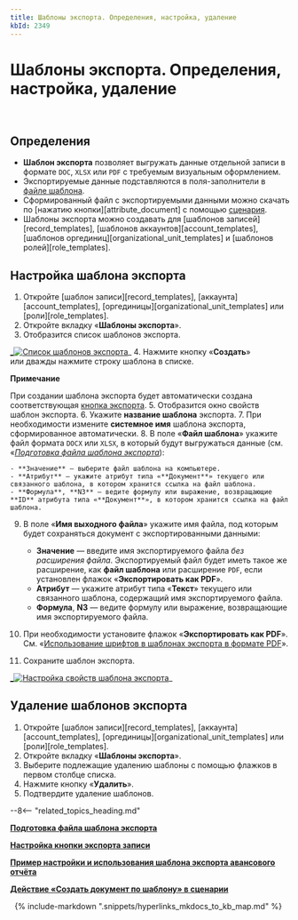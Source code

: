 ```yaml
---
title: Шаблоны экспорта. Определения, настройка, удаление
kbId: 2349
---
```


# Шаблоны экспорта. Определения, настройка, удаление

 

## Определения

- **Шаблон экспорта** позволяет выгружать данные отдельной записи в формате `DOC`, `XLSX` или `PDF` с требуемым визуальным оформлением.
- Экспортируемые данные подставляются в поля-заполнители в [файле шаблона](https://kb.comindware.ru/article.php?id=2352).
- Сформированный файл с экспортируемыми данными можно скачать по [нажатию кнопки][attribute_document] с помощью [сценария](https://kb.comindware.ru/article.php?id=2149#mcetoc_1gil2osb20).
- Шаблоны экспорта можно создавать для [шаблонов записей][record_templates], [шаблонов аккаунтов][account_templates], [шаблонов оргединиц][organizational_unit_templates] и [шаблонов ролей][role_templates].

## Настройка шаблона экспорта

1. Откройте [шаблон записи][record_templates], [аккаунта][account_templates], [оргединицы][organizational_unit_templates] или [роли][role_templates].
2. Откройте вкладку «**Шаблоны экспорта**».
3. Отобразится список шаблонов экспорта.

[_![Список шаблонов экспорта](https://kb.comindware.ru/assets/export_template_list.png)](https://kb.comindware.ru/assets/export_template_list.png)_
4. Нажмите кнопку «**Создать**» или дважды нажмите строку шаблона в списке.

**Примечание**

При создании шаблона экспорта будет автоматически создана соответствующая [кнопка экспорта](https://kb.comindware.ru/article.php?id=2348).
5. Отобразится окно свойств шаблон экспорта.
6. Укажите **название шаблона** экспорта.
7. При необходимости измените **системное имя** шаблона экспорта, сформированное автоматически.
8. В поле «**Файл шаблона**» укажите файл формата `DOCX` или `XLSX`, в который будут выгружаться данные (см. «*[Подготовка файла шаблона экспорта](https://kb.comindware.ru/article.php?id=2352)*):

    - **Значение** — выберите файл шаблона на компьютере.
    - **Атрибут** — укажите атрибут типа «**Документ**» текущего или связанного шаблона, в котором хранится ссылка на файл шаблона.
    - **Формула**, **N3** — ведите формулу или выражение, возвращающие **ID** атрибута типа «**Документ**», в котором хранится ссылка на файл шаблона.
9. В поле «**Имя выходного файла**» укажите имя файла, под которым будет сохраняться документ с экспортированными данными:

    - **Значение** — введите имя экспортируемого файла *без расширения файла*. Экспортируемый файл будет иметь такое же расширение, как **файл шаблона** или расширение `PDF`, если установлен флажок «**Экспортировать как PDF**».
    - **Атрибут** — укажите атрибут типа «**Текст**» текущего или связанного шаблона, содержащий имя экспортируемого файла.
    - **Формула**, **N3** — ведите формулу или выражение, возвращающие имя экспортируемого файла.
10. При необходимости установите флажок «**Экспортировать как PDF**». См. «[Использование шрифтов в шаблонах экспорта в формате PDF](https://kb.comindware.ru/article.php?id=2352#mcetoc_1hkdp7acq3 "Использование шрифтов в шаблонах экспорта в формате PDF")».
11. Сохраните шаблон экспорта.

[_![Настройка свойств шаблона экспорта](https://kb.comindware.ru/assets/export_template_configure.png)](https://kb.comindware.ru/assets/export_template_configure.png)_

## Удаление шаблонов экспорта

1. Откройте [шаблон записи][record_templates], [аккаунта][account_templates], [оргединицы][organizational_unit_templates] или [роли][role_templates].
2. Откройте вкладку «**Шаблоны экспорта**».
3. Выберите подлежащие удалению шаблоны с помощью флажков в первом столбце списка.
4. Нажмите кнопку «**Удалить**».
5. Подтвердите удаление шаблонов.

--8<-- "related_topics_heading.md"

**[Подготовка файла шаблона экспорта](https://kb.comindware.ru/article.php?id=2352)**

**[Настройка кнопки экспорта записи](https://kb.comindware.ru/article.php?id=2348)**

[**Пример настройки и использования шаблона экспорта авансового отчёта**](https://kb.comindware.ru/article.php?id=2353)

**[Действие «Создать документ по шаблону» в сценарии](https://kb.comindware.ru/article.php?id=2149#mcetoc_1gil2osb20)**



 
{% include-markdown ".snippets/hyperlinks_mkdocs_to_kb_map.md" %}
